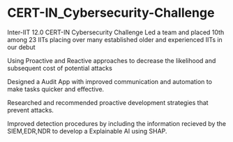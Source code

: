 # CERT-IN_Cybersecurity-Challenge
Inter-IIT 12.0 CERT-IN Cybersecurity Challenge
Led a team and placed 10th among 23 IITs placing over many established older and experienced IITs in our debut

Using Proactive and Reactive approaches to decrease the likelihood and subsequent cost of potential attacks

Designed a Audit App with improved communication and automation to make tasks quicker and effective.

Researched and recommended proactive development strategies that prevent attacks.

Improved detection procedures by including the information recieved by the SIEM,EDR,NDR to develop a Explainable AI using SHAP. 

